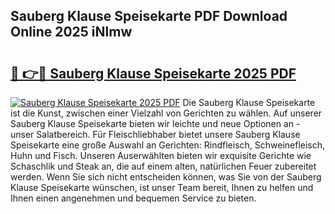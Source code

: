 ## Sauberg Klause Speisekarte PDF Download Online 2025 iNlmw

# <h2><a href="http://gc760we.nevu.top/?p=Sauberg+Klause+Speisekarte">🔗 👉🔴 Sauberg Klause Speisekarte 2025 PDF</a></h2>

[![Sauberg Klause Speisekarte 2025 PDF](https://i.imgur.com/dBaPXMq.png)](http://gc760we.nevu.top/?p=Sauberg+Klause+Speisekarte)
Die Sauberg Klause Speisekarte ist die Kunst, zwischen einer Vielzahl von Gerichten zu wählen. Auf unserer Sauberg Klause Speisekarte bieten wir leichte und neue Optionen an - unser Salatbereich. Für Fleischliebhaber bietet unsere Sauberg Klause Speisekarte eine große Auswahl an Gerichten: Rindfleisch, Schweinefleisch, Huhn und Fisch. Unseren Auserwählten bieten wir exquisite Gerichte wie Schaschlik und Steak an, die auf einem alten, natürlichen Feuer zubereitet werden. Wenn Sie sich nicht entscheiden können, was Sie von der Sauberg Klause Speisekarte wünschen, ist unser Team bereit, Ihnen zu helfen und Ihnen einen angenehmen und bequemen Service zu bieten.
